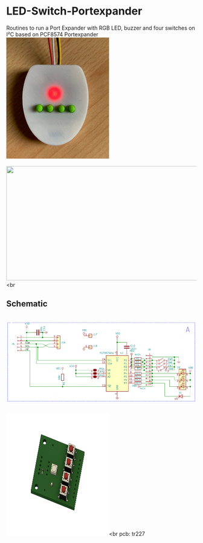 # LED-Switch-Portexpander
Routines to run a Port Expander with RGB LED, buzzer and four switches on I²C based on PCF8574 Portexpander
<br><img src="./div/Case_tr227.jpg"  width="272" height="320"><br><be>
<br><img src="./div/Gehäuse Standalone tr227 mit Buzzer v3.png" width="540" height="302"><br

## Schematic
<br><img src="./div/tr227-R01-Schematic.png"  width="518" height="212"><br><be>

<br><img src="./div/tr227-R01-pcb.png" width="272" height="320"><br
pcb: tr227
